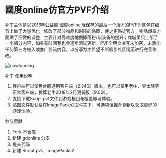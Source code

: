 # 國度online仿官方PVF介绍

   补丁主体是以2016年公益服 國度online 我保存的最后一个版本的PVF为底包在细节上做了大量优化，修改了部分物品和时装的贴图，使之更贴近官方；物品爆率方面做了细微的调整，主要针对高难度地图掉落粉/紫装备的提升；商城里只上架了一小部分内容，如果有时间我也会逐步测试更新，PVF全明文书写未加密，未添加任何第三方植入或推广引流内容，以分享为主希望不断吸引社区精英进行完善修改。

![nowloading](https://images.gitee.com/uploads/images/2020/0607/231707_a0b95bca_4767688.png "gd_nowloading.png")

补丁 使用说明
1. 客户端可以使用台服通用客户端（2.94G）版本，也可以使用老牛、梦太晓等正常客户端，推荐老牛2018年2月更新版（9.0G）。
2. 直接下载Script.pvf文件到游戏根目录覆盖即可体验。
3. 贴图文件默认放在ImagePacks2文件夹下，可选项但推荐更新以获取更好的游戏体验。




参与贡献
1.  Fork 本仓库
2.  新建 gdonline 分支
3.  提交代码
4.  新建 Script.pvf、ImagePacks2